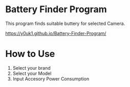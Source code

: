# Battery Finder Program
This program finds suitable buttery for selected Camera.

https://y0uk1.github.io/Battery-Finder-Program/

# How to Use
1. Select your brand
1. Select your Model
1. Input Accesory Power Consumption

